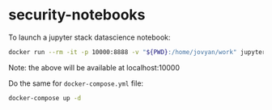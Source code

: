 # security-notebooks
To launch a jupyter stack datascience notebook:

```bash
docker run --rm -it -p 10000:8888 -v "${PWD}:/home/jovyan/work" jupyter/datascience-notebook:b418b67c225b
```

Note: the above will be available at localhost:10000

Do the same for `docker-compose.yml` file:

```bash
docker-compose up -d
```
